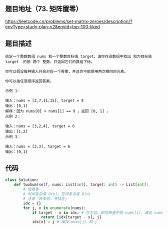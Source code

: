 ## 题目地址（73. 矩阵置零）

https://leetcode.cn/problems/set-matrix-zeroes/description/?envType=study-plan-v2&envId=top-100-liked

## 题目描述

```
给定一个整数数组 nums 和一个整数目标值 target，请你在该数组中找出 和为目标值 target  的那 两个 整数，并返回它们的数组下标。

你可以假设每种输入只会对应一个答案，并且你不能使用两次相同的元素。

你可以按任意顺序返回答案。

示例 1：

输入：nums = [2,7,11,15], target = 9
输出：[0,1]
解释：因为 nums[0] + nums[1] == 9 ，返回 [0, 1] 。
示例 2：

输入：nums = [3,2,4], target = 6
输出：[1,2]
示例 3：

输入：nums = [3,3], target = 6
输出：[0,1]
```

## 代码

```python
class Solution:
    def twoSum(self, nums: List[int], target: int) -> List[int]:
        # 哈希表
        # 时间复杂度 O(n)，空间复杂度 O(n)
        # 注意「枚举右，寻找左」
        idx = {}
        for j, x in enumerate(nums):
            if target - x in idx: # 在左边，即哈希表中找 nums[i]，满足 nums[i] + x = target
                return [idx[target - x], j]
            idx[x] = j # 保存 nums[j] 和 j
```
